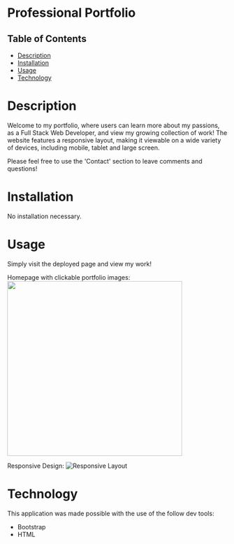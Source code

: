 # Professional Portfolio

## Table of Contents
- [Description](#description)
- [Installation](#installation)
- [Usage](#usage)
- [Technology](#technology)


# Description
Welcome to my portfolio, where users can learn more about my passions, as a Full Stack Web Developer, and view my growing collection of work! The website features a responsive layout, making it viewable on a wide variety of devices, including mobile, tablet and large screen. 

Please feel free to use the 'Contact' section to leave comments and questions!


# Installation
No installation necessary.




# Usage
Simply visit the deployed page and view my work!


Homepage with clickable portfolio images:
<img src="public/assets/images/homepage.png" width="400">


Responsive Design:
![Responsive Layout](./assets/gifs/demo.gif)






# Technology
This application was made possible with the use of the follow dev tools:
* Bootstrap
* HTML

